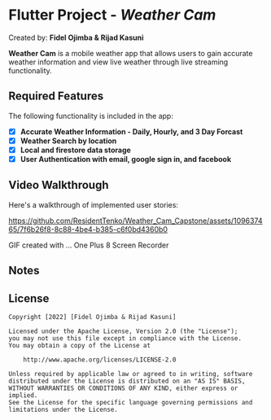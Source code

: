 # Flutter Project - *Weather Cam*

Created by: **Fidel Ojimba & Rijad Kasuni**

**Weather Cam** is a mobile weather app that allows users to gain accurate weather information and view live weather through live streaming functionality.

## Required Features

The following functionality is included in the app:

- [x] **Accurate Weather Information - Daily, Hourly, and 3 Day Forcast**
- [x] **Weather Search by location**
- [x] **Local and firestore data storage**
- [x] **User Authentication with email, google sign in, and facebook**

## Video Walkthrough

Here's a walkthrough of implemented user stories:


https://github.com/ResidentTenko/Weather_Cam_Capstone/assets/109637465/7f6b26f8-8c88-4be4-b385-c6f0bd4360b0




<!-- Replace this with whatever GIF tool you used! -->
GIF created with ... One Plus 8 Screen Recorder
## Notes


## License

    Copyright [2022] [Fidel Ojimba & Rijad Kasuni]

    Licensed under the Apache License, Version 2.0 (the "License");
    you may not use this file except in compliance with the License.
    You may obtain a copy of the License at

        http://www.apache.org/licenses/LICENSE-2.0

    Unless required by applicable law or agreed to in writing, software
    distributed under the License is distributed on an "AS IS" BASIS,
    WITHOUT WARRANTIES OR CONDITIONS OF ANY KIND, either express or implied.
    See the License for the specific language governing permissions and
    limitations under the License.
